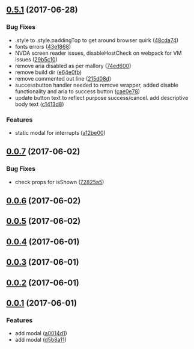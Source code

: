 <a name="0.5.1"></a>
## [0.5.1](https://github.com/Pearson-Higher-Ed/modal/compare/v0.0.7...v0.5.1) (2017-06-28)


### Bug Fixes

* .style to .style.paddingTop to get around browser quirk ([48cda74](https://github.com/Pearson-Higher-Ed/modal/commit/48cda74))
* fonts errors ([43e1868](https://github.com/Pearson-Higher-Ed/modal/commit/43e1868))
* NVDA screen reader issues, disableHostCheck on webpack for VM issues ([29b5c10](https://github.com/Pearson-Higher-Ed/modal/commit/29b5c10))
* remove aria disabled as per mallory ([74ed600](https://github.com/Pearson-Higher-Ed/modal/commit/74ed600))
* remove build dir ([e64e0fb](https://github.com/Pearson-Higher-Ed/modal/commit/e64e0fb))
* remove commented out line ([215d08d](https://github.com/Pearson-Higher-Ed/modal/commit/215d08d))
* successbutton handler needed to remove wrapper, added disable functionality and aria to success button ([cae0e78](https://github.com/Pearson-Higher-Ed/modal/commit/cae0e78))
* update button text to reflect purpose success/cancel. add descriptive body text ([c1413d8](https://github.com/Pearson-Higher-Ed/modal/commit/c1413d8))


### Features

* static modal for interrupts ([a12be00](https://github.com/Pearson-Higher-Ed/modal/commit/a12be00))



<a name="0.0.7"></a>
## [0.0.7](https://github.com/Pearson-Higher-Ed/modal/compare/v0.0.6...v0.0.7) (2017-06-02)


### Bug Fixes

* check props for isShown ([72825a5](https://github.com/Pearson-Higher-Ed/modal/commit/72825a5))



<a name="0.0.6"></a>
## [0.0.6](https://github.com/Pearson-Higher-Ed/modal/compare/v0.0.5...v0.0.6) (2017-06-02)



<a name="0.0.5"></a>
## [0.0.5](https://github.com/Pearson-Higher-Ed/modal/compare/v0.0.4...v0.0.5) (2017-06-02)



<a name="0.0.4"></a>
## [0.0.4](https://github.com/Pearson-Higher-Ed/modal/compare/v0.0.3...v0.0.4) (2017-06-01)



<a name="0.0.3"></a>
## [0.0.3](https://github.com/Pearson-Higher-Ed/modal/compare/v0.0.2...v0.0.3) (2017-06-01)



<a name="0.0.2"></a>
## [0.0.2](https://github.com/Pearson-Higher-Ed/modal/compare/v0.0.1...v0.0.2) (2017-06-01)



<a name="0.0.1"></a>
## [0.0.1](https://github.com/Pearson-Higher-Ed/modal/compare/d5b8a11...v0.0.1) (2017-06-01)


### Features

* add modal ([a0014d1](https://github.com/Pearson-Higher-Ed/modal/commit/a0014d1))
* add modal ([d5b8a11](https://github.com/Pearson-Higher-Ed/modal/commit/d5b8a11))



